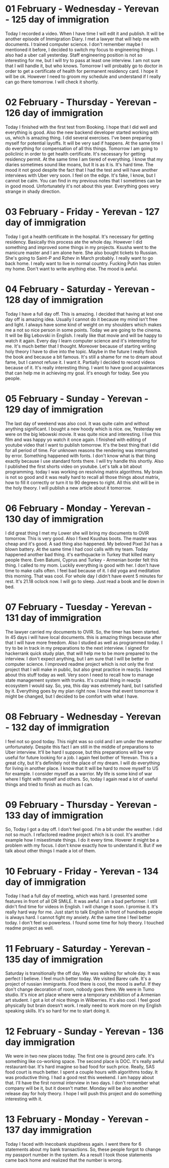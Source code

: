 # 01 February - Wednesday - Yerevan - 125 day of immigration

Today I recorded a video. When I have time I will edit it and publish. It will be another episode of Immigration Diary. I met a lawyer that will help me with documents. I trained computer science. I don't remember maybe I mentioned it before, I decided to switch my focus to engineering things. I also had a uber call yesterday. Staff engineering position is not so interesting for me, but I will try to pass at least one interview. I am not sure that I will handle it, but who knows. Tomorrow I will probably go to doctor in order to get a certificate of health for permanent residency card. I hope it will be ok. However I need to groom my schedule and understand if I really can go there tomorrow. I will check it shortly. 

# 02 February - Thursday - Yerevan - 126 day of immigration

Today I finished with the first test from Booking. I hope that I did well and everything is good. Also the new backend developer started working with us, which is amazing thing. I did several exercises. I've been preparing myself for potential layoffs. It will be very sad if happens. At the same time I do everything for compensation of all this things. Tomorrow I am going to policlinic in order to get health certificate. It's necessary for getting residency permit. At the same time I am tiered of everything. I know that my diaries sometimes sound like moans, but It is as it is. It's hard time. The mood it not good despite the fact that I had the test and will have another interviews with Uber very soon. I feel on the edge. It's fake, I know, but I cannot be calm. You can find in my previous notes that I sometimes can be in good mood. Unfortunately it's not about this year. Everything goes very strange in shady direction.

# 03 February - Friday - Yerevan - 127 day of immigration

Today I got a health certificate in the hospital. It's necessary for getting residency. Basically this process ate the whole day. However I did something and improved some things in my projects. Ksusha went to the manicure master and I am alone here. She also bought tickets to Russian. She's going to Saint-P and Rzhev in March probably. I really want to go back home. I really want to live in normal country. Fucking Putin has stolen my home. Don't want to write anything else. The mood is awful.

# 04 February - Saturday - Yerevan - 128 day of immigration

Today I have a full day off. This is amazing. I decided that having at lest one day off is amazing idea. Usually I cannot do it because my mind isn't free and light. I always have some kind of weight on my shoulders which makes me a not so nice person in some points. Today we are going to the cinema. It will be Big Lebovski in English. I really like that movie and will be happy to watch it again. Every day I learn computer science and it's interesting for me. It's much better that I thought.  Moreover because of starting writing holy theory I have to dive into the topic. Maybe in the future I really finish the book and because a bit famous. It's still a shame for me to dream about fame, but I cannot refuse it. I want it. Partially I decided to record videos because of it. It's really interesting thing. I want to have good acquaintances that can help me in achieving my goal. It's enough for today. See you people.

# 05 February - Sunday - Yerevan - 129 day of immigration

The last day of weekend was also cool. It was quite calm and without anything significant. I bought a new hoody which is nice. ow, Yesterday we were on the big lebowski movie. It was quite nice and interesting. I live this film and was happy yo watch it once again. I finished with editing of youtube video that I want to publish tomorrow. It's the best thing that I did for all period of time. For unknown reasons the rendering was interrupted by error. Something happened with fonts. I don't know what is that thing exactly because I use standard fonts there. I will try handle this shortly. Also I published the first shorts video on youtube. Let's talk a bit about programming. today I was working on resolving matrix algorithms. My brain is not so good and it was really hard to recall all those things about matrix, how to fill it correctly or turn it to 90 degrees to right. All this shit will be in the holy theory. I will publish a new article about it tomorrow.

# 06 February - Monday - Yerevan - 130 day of immigration

I did great thing I met my Lower she will bring my documents to OVIR tomorrow. This is very good. Also I fixed Ksushas boots. The master was cheap and it's good. A sad thing also happened. My beloved Pixel 3xl has a blown battery. At the same time I had cool calls with my team. Today happened another bad thing. it's earthquacke in Turkey that killed many people there. Even Batumi, Cyprus and Turkey - Armenian border felt this thing. I called to my mom. Luckily everything is good with her. I don't have time to make calls often. I feel bad because of it. I did yoga and meditation this morning. That was cool. For whole day I didn't have event 5 minutes for rest. It's 21.18 oclock now. I will go to sleep. Just read a book and lie down in bed.

# 07 February - Tuesday - Yerevan - 131 day of immigration

The lawyer carried my documents to OVIR. So, the timer has been started. In 45 days i will have local documents. this is amazing things because after that I will have more freedom. Also I studied as well as programmed today. I try to be in track in my preparations to the next interview. I signed for hackerrank quick study plan, that will help me to be more prepared to the interview. I don't expect anything, but I am sure that I will be better in computer science. I improved readme project which is not only the first project that I will make in public, but also great practice in reactjs. I learned about this stuff today as well. Very soon I need to recall how to manage state management system with trunks. It's crustal thing in reactjs ecosystem I would say. So, yea, this day was extremely hard, but I satisfied by it. Everything goes by my plan right now. I know that event tomorrow it might be changed, but I decided to be comfort with what I have.

# 08 February - Wednesday - Yerevan - 132 day of immigration

I feel not so good today. This night was so cold and I am under the weather unfortunately. Despite this fact I am still in the middle of preparations to Uber interview. It'll be hard I suppose, but this preparations will be very useful for future looking for a job. I again feel bother of Yerevan. This is a great city, but It's definitely not the place of my dream. I will do everything for living in another place. I know that It will be hard to move myself to US for example. I consider myself as a warrior. My life is some kind of war where I fight with myself and others. So, today I again read a lot of useful things and tried to finish as much as I can.

# 09 February - Thursday - Yerevan - 133 day of immigration

So, Today I got a day off.  I don't feel good. I'm a bit under the weather. I did not so much. I refactored readme project which is is cool. It's another example how I misestimate things. I do it every time. Hoverer it might be a problem with my focus. I don't know exactly how to understand it. But if we talk about other things I made a lot of them.

# 10 February - Friday - Yerevan - 134 day of immigration

Today I had a full day of meeting, which was hard. I presented some features in front of all DR SMiLE. It was awful. I am a bad performer. I still didn't find time for videos in English. I will change it soon. I promise it. It's really hard way for me. Just start to talk English in front of hundreds people is always hard. I cannot fight my anxiety. At the same time I feel better today. I don't feel so powerless. I found some time for holy theory. I touched readme project as well.

# 11 February - Saturday - Yerevan - 135 day of immigration

Saturday is transitionally the off day. We was walking for whole day. It was perfect I believe. I feel much better today. We visited Barev cafe. It's a project of russian immigrants. Food there is cool, the mood is awful. If they don't change decoration of room, nobody goes there. We were in Tumo studio. It's nice art place where were a temporary exhibition of a Armenian art student. I got a lot of nice things in Wilberries. It's also cool. I feel good physically but brain doesn't work. I really need to work more on my English speaking skills. It's so hard for me to start doing it.

# 12 February - Sunday - Yerevan - 136 day immigration

We were in two new places today. The first one is ground zero cafe. It's something like co-working space. The second place is DOC. It's really awful restaurant-bar. It's hard imagine so bad food for such price. Really, SAS food court is much better. I spent a couple hours with algorithms today. It was productive thing. I had a good rest this weekend. I am happy about that. I'll have the first normal interview in two days. I don't remember what company will be it, but it doesn't matter. Monday will be also another release day for holy theory. I hope I will push this project and do something interesting with it.

# 13 February - Monday - Yerevan - 137 day immigration

Today I faced with Inecobank stupidness again. I went there for 6 statements about my bank transactions. So, these people forgot to change my passport number in the system. As a result I took those statements came back home and realized that the number is wrong.
